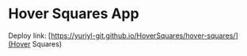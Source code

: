 # Hover Squares App
Deploy link: [https://yuriyl-git.github.io/HoverSquares/hover-squares/](Hover Squares)

